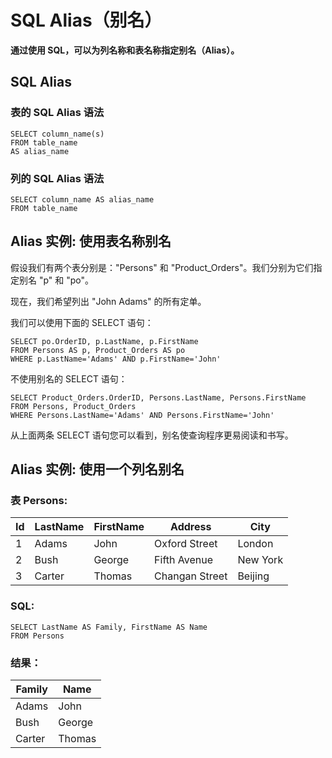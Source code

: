 
# SQL Alias（别名）




**通过使用 SQL，可以为列名称和表名称指定别名（Alias）。**

## SQL Alias

### 表的 SQL Alias 语法

```
SELECT column_name(s)
FROM table_name
AS alias_name

```

### 列的 SQL Alias 语法

```
SELECT column_name AS alias_name
FROM table_name

```

## Alias 实例: 使用表名称别名

假设我们有两个表分别是："Persons" 和 "Product_Orders"。我们分别为它们指定别名 "p" 和 "po"。

现在，我们希望列出 "John Adams" 的所有定单。

我们可以使用下面的 SELECT 语句：

```
SELECT po.OrderID, p.LastName, p.FirstName
FROM Persons AS p, Product_Orders AS po
WHERE p.LastName='Adams' AND p.FirstName='John'

```

不使用别名的 SELECT 语句：

```
SELECT Product_Orders.OrderID, Persons.LastName, Persons.FirstName
FROM Persons, Product_Orders
WHERE Persons.LastName='Adams' AND Persons.FirstName='John'

```

从上面两条 SELECT 语句您可以看到，别名使查询程序更易阅读和书写。

## Alias 实例: 使用一个列名别名

### 表 Persons:

| Id | LastName | FirstName | Address | City |
| --- | --- | --- | --- | --- |
| 1 | Adams | John | Oxford Street | London |
| 2 | Bush | George | Fifth Avenue | New York |
| 3 | Carter | Thomas | Changan Street | Beijing |

### SQL:

```
SELECT LastName AS Family, FirstName AS Name
FROM Persons
```

### 结果：

| Family | Name |
| --- | --- |
| Adams | John |
| Bush | George |
| Carter | Thomas |





